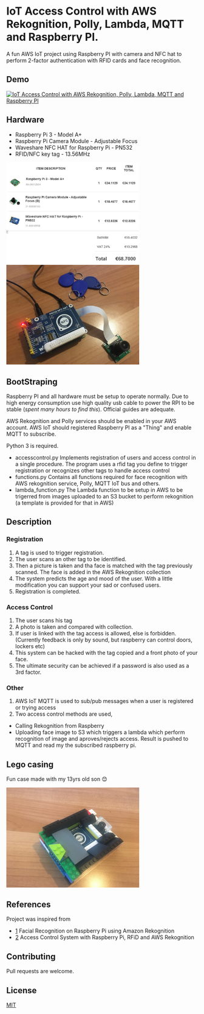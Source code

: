 # IoT Access Control with AWS Rekognition, Polly, Lambda, MQTT and Raspberry PI.

A fun AWS IoT project using Raspberry PI with camera and NFC hat to perform 2-factor authentication with RFID cards and face recognition.

## Demo

[![IoT Access Control with AWS Rekognition, Polly, Lambda, MQTT and Raspberry PI](https://i.makeagif.com/media/4-12-2021/2sqfUP.gif)](https://youtu.be/ITglZijx0TU "Link Title")

## Hardware

- Raspberry Pi 3 - Model A+
- Raspberry Pi Camera Module - Adjustable Focus
- Waveshare NFC HAT for Raspberry Pi - PN532
- RFID/NFC key tag - 13.56MHz

<img src="media/materials.jpg" alt="hardware and costs" width="350"/>

<img src="media/accesscontrol_hardware.JPG" alt="hardware" width="350"/>

## BootStraping

Raspberry PI and all hardware must be setup to operate normally. Due to high energy consumption use high quality usb cable to power the RPI to be stable (<i>spent many hours to find this</i>). Official guides are adequate.

AWS Rekognition and Polly services should be enabled in your AWS account.
AWS IoT should registered Raspberry PI as a "Thing" and enable MQTT to subscribe.

Python 3 is required.

- accesscontrol.py 
Implements registration of users and access control in a single procedure. The program uses a rfid tag you define to trigger registration or recognizes other tags to handle access control
- functions.py 
Contains all functions required for face recognition with AWS rekognition service, Polly, MQTT IoT bus and others.
- lambda_function.py 
The Lambda function to be setup in AWS to be trigerred from images uploaded to an S3 bucket to perform rekognition (a template is provided for that in AWS)

## Description

### Registration
1) A tag is used to trigger registration.
2) The user scans an other tag to be identified. 
3) Then a picture is taken and tha face is matched with the tag previously scanned. The face is added in the AWS Rekognition collection
4) The system predicts the age and mood of the user. With a little modification you can support your sad or confused users.
4) Registration is completed.

### Access Control
1) The user scans his tag
2) A photo is taken and compared with collection.
3) If user is linked with the tag access is allowed, else is forbidden. (Currently feedback is only by sound, but raspberry can control doors, lockers etc)
4) This system can be hacked with the tag copied and a front photo of your face. 
5) The ultimate security can be achieved if a password is also used as a 3rd factor.

### Other
1) AWS IoT MQTT is used to sub/pub messages when a user is registered or trying access
2) Two access control methods are used,
- Calling Rekognition from Raspberry
- Uploading face image to S3 which triggers a lambda which perform recognition of image and aproves/rejects access. Result is pushed to MQTT and read my the subscribed raspberry pi.

## Lego casing
Fun case made with my 13yrs old son :blush:

<img src="media/accesscontrol_legoedition.JPG" alt="hardware" width="350"/>

## References
Project was inspired from 
- [1] Facial Recognition on Raspberry Pi using Amazon Rekognition 
- [2] Access Control System with Raspberry Pi, RFiD and AWS Rekognition

[1]: https://softwaremill.com/access-control-system-with-rfid-and-amazon-rekognition/
[2]: https://nerdynat.com/programming/2019/facial-recognition-on-raspberry-pi-using-amazon-rekognition/


## Contributing
Pull requests are welcome. 

## License
[MIT](https://choosealicense.com/licenses/mit/)